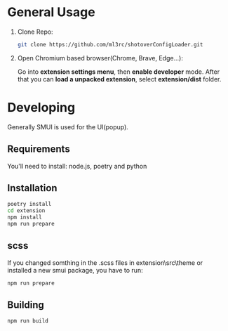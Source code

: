 
# General Usage

1. Clone Repo:

    ```bash
    git clone https://github.com/ml3rc/shotoverConfigLoader.git
    ```
2. Open Chromium based browser(Chrome, Brave, Edge...):

    Go into <b>extension settings menu</b>, then <b>enable developer</b> mode. After that you can <b>load a unpacked extension</b>, select <b>extension/dist</b> folder.

# Developing

Generally SMUI is used for the UI(popup).

## Requirements

You'll need to install: node.js, poetry and python

## Installation

```bash
poetry install
cd extension
npm install
npm run prepare
```

## scss

If you changed somthing in the .scss files in extension\src\theme or installed a new smui package, you have to run:

```bash
npm run prepare
```

## Building

```bash
npm run build
```